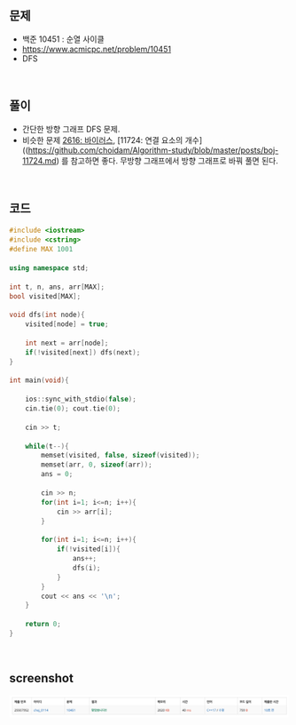 ## 문제
- 백준 10451 : 순열 사이클
- https://www.acmicpc.net/problem/10451
- DFS

<br/>

## 풀이
- 간단한 방향 그래프 DFS 문제.
- 비슷한 문제 [2616: 바이러스](https://github.com/choidam/Algorithm-study/blob/master/posts/boj-1616.md), [11724: 연결 요소의 개수]((https://github.com/choidam/Algorithm-study/blob/master/posts/boj-11724.md) 를 참고하면 좋다. 무방향 그래프에서 방향 그래프로 바꿔 풀면 된다.

<br/>

## 코드

```c++
#include <iostream>
#include <cstring>
#define MAX 1001

using namespace std;

int t, n, ans, arr[MAX];
bool visited[MAX];

void dfs(int node){
    visited[node] = true;
    
    int next = arr[node];
    if(!visited[next]) dfs(next);
}

int main(void){
    
    ios::sync_with_stdio(false);
    cin.tie(0); cout.tie(0);
    
    cin >> t;
    
    while(t--){
        memset(visited, false, sizeof(visited));
        memset(arr, 0, sizeof(arr));
        ans = 0;
        
        cin >> n;
        for(int i=1; i<=n; i++){
            cin >> arr[i];
        }
        
        for(int i=1; i<=n; i++){
            if(!visited[i]){
                ans++;
                dfs(i);
            }
        }
        cout << ans << '\n';
    }
    
    return 0;
}

```

<br/>

## screenshot

![screenshot](./screenshots/boj10451.png)
